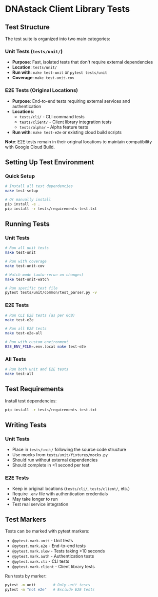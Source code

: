 # DNAstack Client Library Tests

## Test Structure

The test suite is organized into two main categories:

### Unit Tests (`tests/unit/`)
- **Purpose**: Fast, isolated tests that don't require external dependencies
- **Location**: `tests/unit/`
- **Run with**: `make test-unit` or `pytest tests/unit`
- **Coverage**: `make test-unit-cov`

### E2E Tests (Original Locations)
- **Purpose**: End-to-end tests requiring external services and authentication
- **Locations**: 
  - `tests/cli/` - CLI command tests
  - `tests/client/` - Client library integration tests
  - `tests/alpha/` - Alpha feature tests
- **Run with**: `make test-e2e` or existing cloud build scripts

**Note**: E2E tests remain in their original locations to maintain compatibility with Google Cloud Build.

## Setting Up Test Environment

### Quick Setup
```bash
# Install all test dependencies
make test-setup

# Or manually install
pip install -e .
pip install -r tests/requirements-test.txt
```

## Running Tests

### Unit Tests
```bash
# Run all unit tests
make test-unit

# Run with coverage
make test-unit-cov

# Watch mode (auto-rerun on changes)
make test-unit-watch

# Run specific test file
pytest tests/unit/common/test_parser.py -v
```

### E2E Tests
```bash
# Run CLI E2E tests (as per GCB)
make test-e2e

# Run all E2E tests
make test-e2e-all

# Run with custom environment
E2E_ENV_FILE=.env.local make test-e2e
```

### All Tests
```bash
# Run both unit and E2E tests
make test-all
```

## Test Requirements

Install test dependencies:
```bash
pip install -r tests/requirements-test.txt
```

## Writing Tests

### Unit Tests
- Place in `tests/unit/` following the source code structure
- Use mocks from `tests/unit/fixtures/mocks.py`
- Should run without external dependencies
- Should complete in <1 second per test

### E2E Tests
- Keep in original locations (`tests/cli/`, `tests/client/`, etc.)
- Require `.env` file with authentication credentials
- May take longer to run
- Test real service integration

## Test Markers

Tests can be marked with pytest markers:
- `@pytest.mark.unit` - Unit tests
- `@pytest.mark.e2e` - End-to-end tests
- `@pytest.mark.slow` - Tests taking >10 seconds
- `@pytest.mark.auth` - Authentication tests
- `@pytest.mark.cli` - CLI tests
- `@pytest.mark.client` - Client library tests

Run tests by marker:
```bash
pytest -m unit        # Only unit tests
pytest -m "not e2e"   # Exclude E2E tests
```